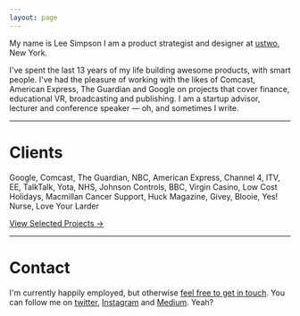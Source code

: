 ```yaml
---
layout: page
---
```


My name is Lee Simpson I am a product strategist and designer at [ustwo](http://www.ustwo.com), New York.

I've spent the last 13 years of my life building awesome products, with smart people. I've had the pleasure of working with the likes of Comcast, American Express, The Guardian and Google on projects that cover finance, educational VR, broadcasting and publishing. I am a startup advisor, lecturer and conference speaker — oh, and sometimes I write.

***

# Clients

Google, Comcast, The Guardian, NBC, American Express, Channel 4, ITV, EE, TalkTalk, Yota, NHS, Johnson Controls, BBC, Virgin Casino, Low Cost Holidays, Macmillan Cancer Support, Huck Magazine, Givey, Blooie, Yes! Nurse, Love Your Larder

[View Selected Projects →](/projects)

***

# Contact

I'm currently happily employed, but otherwise [feel free to get in touch](mailto:lee@itsleesimpson.com). You can follow me on [twitter](http://www.twitter.com/itsleesimpson), [Instagram](http://www.instagram.com/itsleesimpson) and [Medium](https://medium.com/@itsleesimpson). Yeah?

